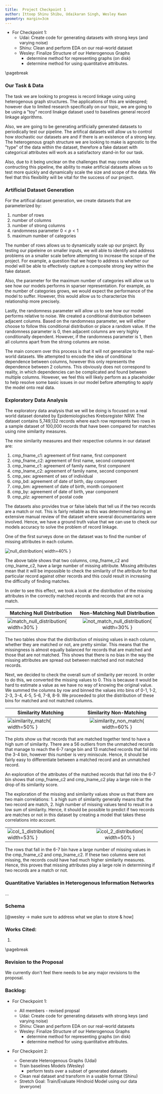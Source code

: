```yaml
---
title:  Project Checkpoint 1
author: Ittoop Shinu Shibu, Udaikaran Singh, Wesley Kwan
geometry: margin=3cm
---
```


- For Checkpoint 1:
	- Udai: Create code for generating datasets with strong keys (and varying noise)
	- Shinu: Clean and perform EDA on our real-world dataset
	- Wesley: Finalize Structure of our Heterogenous Graphs
		- determine method for representing graphs (on disk)
		- determine method for using quantitative attributes.

\pagebreak

### Our Task & Data

The task we are looking to progress is record linkage using using heterogenous graph structures. The applications of this are widespred; however due to limited research specifically on our topic, we are going to be using a "toy" record linakge dataset used to baselines general record linkage algorithms.

Also, we are going to be generating artificially generated datasets to periodically test our pipeline. The artifical datasets will allow us to control how stochastic our datasets are and if there is an existence of a strong key. The heterogenous graph structure we are looking to make is agnostic to the "type" of the data within the dataset, therefore a fake dataset with categorical attributes will work as a satisfactory stand-in for our task. 

Also, due to it being unclear on the challenges that may come while contructing this pipeline, the ability to make artificial datasets allows us to test more quickly and dynamically scale the size and scope of the data. We feel that this flexibility will be vital for the success of our project.

### Artificial Dataset Generation

For the artifical dataset generation, we create datasets that are parameterized by:

1. number of rows
2. number of columns
3. number of strong columns
4. randomness parameter $0 < p < 1$
5. maximum number of categories

The number of rows allows us to dynamically scale up our project. By testing our pipeleine on smaller inputs, we will able to identify and address problems on a smaller scale before attempting to increase the scope of the project. For example, a question that we hope to address is whether our model will be able to effectively capture a composite strong key within the fake dataset. 

Also, the parameter for the maximum number of categories will allow us to see how our models performs in sparser representation. For example, as the number of categories grows, we would expect the performance of the model to suffer. However, this would allow us to characterize this relationship more precisely.

Lastly, the randomness parameter will allow us to see how our model performs relative to noise. We created a conditional distribution between adjacent columns. Based on the randomness parameter, we will either choose to follow this conditional distribution or place a random value. If the randomness parameter is 0, then adjacent columns are very highly conditionally dependent. However, if the randomness parameter is 1, then all columns apart from the strong columns are noise.

The main concern over this process is that it will not generalize to the real-world datasets. We attempted to encode the idea of conditional dependence between columns, however this only represents the dependence between 2 columns. This obviously does not correspond to reality, in which dependencies can be complicated and found between multiple columns. However, we feel this will likely perform as a placeholder to help resolve some basic issues in our model before attempting to apply the model onto real data.


### Exploratory Data Analysis

The exploratory data analysis that we will be doing is focused on a real world dataset donated by Epidemiologisches Krebsregister NRW. The dataset contains 5,749,132 records where each row represents two rows in a sample dataset of 100,000 records that have been compared for matches using nine similarity measures.

The nine similarity measures and their respective columns in our dataset are:

1. cmp_fname_c1: agreement of first name, first component
2. cmp_fname_c2: agreement of first name, second component
3. cmp_lname_c1: agreement of family name, first component
4. cmp_lname_c2: agreement of family name, second component
5. cmp_sex: agreement of sex of individual
6. cmp_bd: agreement of date of birth, day component
7. cmp_bm: agreement of date of birth, month component
8. cmp_by: agreement of date of birth, year component
9. cmp_plz: agreement of postal code

The datasets also provides true or false labels that tell us if the two records are a match or not. This is fairly reliable as this was determined during an extensive manual review of the dataset where several documentarists were involved. Hence, we have a ground truth value that we can use to check our models accuracy to solve the problem of record linkage.

One of the first surveys done on the dataset was to find the number of missing attributes in each column.

![null_distribution](./images/null_distribution.PNG){ width=40% }

The above table shows that two columns, cmp_fname_c2 and cmp_lname_c2, have a large number of missing attribute. Missing attributes mean that it will be impossible to check the similarity of the attribute for that particular record against other records and this could result in increasing the difficulty of finding matches.

In order to see this effect, we took a look at the distribution of the missing attributes in the correctly matched records and records that are not a match.

| Matching Null Distribution        | Non-Matching Null Distribution           |
| ------------- |:-------------:|
| ![match_null_distribution](./images/match_null_distribution.PNG){ width=30% }     | ![not_match_null_distribution](./images/not_match_null_distribution.PNG){ width=30% }|


The two tables show that the distribution of missing values in each column, whether they are matched or not, are pretty similar. This means that the missingness is almost equally balanced for records that are matched and those that are not matched. This shows that there is no bias in the way the missing attributes are spread out between matched and not matched records.

Next, we decided to check the overall sum of similarity per record. In order to do this, we converted the missing values to 0. This is because it would be hard to estimate a value as we have no way of knowing the original value.
We summed the columns by row and binned the values into bins of 0-1, 1-2, 2-3, 3-4, 4-5, 5-6, 7-8, 8-9. We proceeded to plot the distribution of these bins for matched and not matched columns.

| Similarity Matching        | Similarity Non-Matching           |
| ------------- |:-------------:|
| ![similarity_match](./images/similarity_match.PNG){ width=50% }    | ![similarity_non_match](./images/similarity_non_match.PNG){ width=60% }|

The plots show us that records that are matched together tend to have a high sum of similarity. There are a 56 outliers from the unmatched records that manage to reach the 6-7 range bin and 13 matched records that fall into the 3-4 bin, however this number is very miniscule. Hence, it should be fairly easy to differentiate between a matched record and an unmatched record.

An exploration of the attributes of the matched records that fall into the 6-7 bin shows that cmp_fname_c2 and cmp_lname_c2 play a large role in the drop of its similarity score.

The exploration of the missing and similarity values show us that there are two main correlations: 1. a high sum of similarity generally means that the two record are match, 2. high number of missing values tend to result in a low sum of similarity. Hence, it should be possible to predict if two records are matches or not in this dataset by creating a model that takes these correlations into account.


|          |             |
| ------------- |:-------------:|
| ![col_1_distribution](./images/col_1_distribution.PNG){ width=53% }    | ![col_2_distribution](./images/col_2_distribution.PNG){ width=50% }|

The rows that fall in the 6-7 bin have a large number of missing values in the cmp_fname_c2 and cmp_lname_c2. If these two columns were not missing, the records could have had much higher similarity measures. Hence, this proves that missing attributes play a large role in determining if two records are a match or not.

### Quantitative Variables in Heterogenous Information Networks

...

### Schema

[@wesley -> make sure to address what we plan to store & how]


### Works Cited:

1.

\pagebreak

### Revision to the Proposal

We currently don't feel there needs to be any major revisions to the proposal. 

### Backlog:

- For Checkpoint 1:
	- All members - revised propsal
	- Udai: Create code for generating datasets with strong keys (and varying noise)
	- Shinu: Clean and perform EDA on our real-world datasets
	- Wesley: Finalize Structure of our Heterogenous Graphs
		- determine method for representing graphs (on disk)
		- determine method for using quantitative attributes.

- For Checkpoint 2:
	- Generate Heterogenous Graphs (Udai)
	- Train baselines Models (Wesley)
		- perform tests over a subset of generated datasets
	- Clean real dataset and transform in a usable format (Shinu)
	- Stretch Goal: Train/Evaluate Hindroid Model using our data (everyone)
